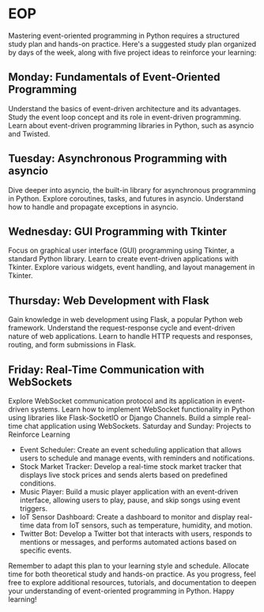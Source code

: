 # EOP

Mastering event-oriented programming in Python requires a structured study plan and hands-on practice. Here's a suggested study plan organized by days of the week, along with five project ideas to reinforce your learning:

## Monday: Fundamentals of Event-Oriented Programming

Understand the basics of event-driven architecture and its advantages.
Study the event loop concept and its role in event-driven programming.
Learn about event-driven programming libraries in Python, such as asyncio and Twisted.

## Tuesday: Asynchronous Programming with asyncio

Dive deeper into asyncio, the built-in library for asynchronous programming in Python.
Explore coroutines, tasks, and futures in asyncio.
Understand how to handle and propagate exceptions in asyncio.

## Wednesday: GUI Programming with Tkinter

Focus on graphical user interface (GUI) programming using Tkinter, a standard Python library.
Learn to create event-driven applications with Tkinter.
Explore various widgets, event handling, and layout management in Tkinter.

## Thursday: Web Development with Flask

Gain knowledge in web development using Flask, a popular Python web framework.
Understand the request-response cycle and event-driven nature of web applications.
Learn to handle HTTP requests and responses, routing, and form submissions in Flask.

## Friday: Real-Time Communication with WebSockets

Explore WebSocket communication protocol and its application in event-driven systems.
Learn how to implement WebSocket functionality in Python using libraries like Flask-SocketIO or Django Channels.
Build a simple real-time chat application using WebSockets.
Saturday and Sunday: Projects to Reinforce Learning

- Event Scheduler: Create an event scheduling application that allows users to schedule and manage events, with reminders and notifications.
- Stock Market Tracker: Develop a real-time stock market tracker that displays live stock prices and sends alerts based on predefined conditions.
- Music Player: Build a music player application with an event-driven interface, allowing users to play, pause, and skip songs using event triggers.
- IoT Sensor Dashboard: Create a dashboard to monitor and display real-time data from IoT sensors, such as temperature, humidity, and motion.
- Twitter Bot: Develop a Twitter bot that interacts with users, responds to mentions or messages, and performs automated actions based on specific events.


Remember to adapt this plan to your learning style and schedule. Allocate time for both theoretical study and hands-on practice. As you progress, feel free to explore additional resources, tutorials, and documentation to deepen your understanding of event-oriented programming in Python. Happy learning!
